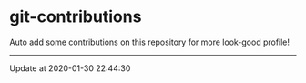 # git-contributions

Auto add some contributions on this repository for more look-good profile!

---

Update at 2020-01-30 22:44:30

